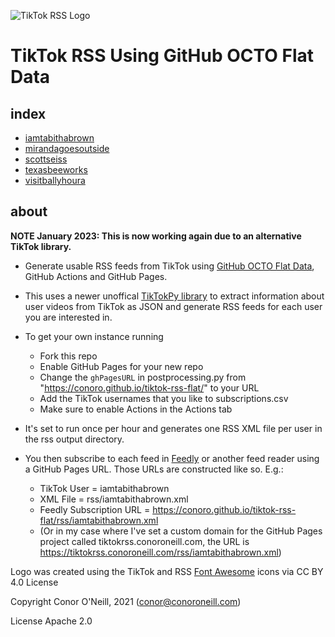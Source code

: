 ![TikTok RSS Logo](https://tiktokrss.conoroneill.com/favicon-32x32.png)
# TikTok RSS Using GitHub OCTO Flat Data

## index

- [iamtabithabrown](https://tiktokrss.uselesslesbians.gay/rss/iamtabithabrown.xml)
- [mirandagoesoutside](https://tiktokrss.uselesslesbians.gay/rss/mirandagoesoutside.xml)
- [scottseiss](https://tiktokrss.uselesslesbians.gay/rss/scottseiss.xml)
- [texasbeeworks](https://tiktokrss.uselesslesbians.gay/rss/texasbeeworks.xml)
- [visitballyhoura](https://tiktokrss.uselesslesbians.gay/rss/visitballyhoura.xml)

## about

**NOTE January 2023: This is now working again due to an alternative TikTok library.**

* Generate usable RSS feeds from TikTok using [GitHub OCTO Flat Data](https://octo.github.com/projects/flat-data), GitHub Actions and GitHub Pages.

* This uses a newer unoffical [TikTokPy library](https://github.com/Russell-Newton/TikTokPy) to extract information about user videos from TikTok as JSON and generate RSS feeds for each user you are interested in.

* To get your own instance running
    * Fork this repo 
    * Enable GitHub Pages for your new repo
    * Change the `ghPagesURL` in postprocessing.py from "https://conoro.github.io/tiktok-rss-flat/" to your URL
    * Add the TikTok usernames that you like to subscriptions.csv
    * Make sure to enable Actions in the Actions tab 

* It's set to run once per hour and generates one RSS XML file per user in the rss output directory.

* You then subscribe to each feed in [Feedly](https://www.feedly.com) or another feed reader using a GitHub Pages URL. Those URLs are constructed like so. E.g.:

    * TikTok User = iamtabithabrown
    * XML File = rss/iamtabithabrown.xml
    * Feedly Subscription URL = https://conoro.github.io/tiktok-rss-flat/rss/iamtabithabrown.xml
    * (Or in my case where I've set a custom domain for the GitHub Pages project called tiktokrss.conoroneill.com, the URL is https://tiktokrss.conoroneill.com/rss/iamtabithabrown.xml)

Logo was created using the TikTok and RSS [Font Awesome](https://fontawesome.com/license/free) icons via CC BY 4.0 License

Copyright Conor O'Neill, 2021 (conor@conoroneill.com)

License Apache 2.0

